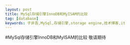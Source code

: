 ```yaml
---
layout: post
title: MySql存储引擎InnoDB和MyISAM的比较
tag: [database]
keywords: 子非吾,MySql,存储引擎,storage engine,技术博客,it
---
```

#MySql存储引擎InnoDB和MyISAM的比较
敬请期待